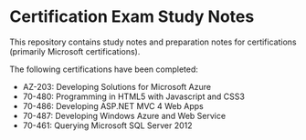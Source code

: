 # Certification Exam Study Notes

This repository contains study notes and preparation notes for certifications (primarily Microsoft certifications).

The following certifications have been completed:
- AZ-203: Developing Solutions for Microsoft Azure
- 70-480: Programming in HTML5 with Javascript and CSS3
- 70-486: Developing ASP.NET MVC 4 Web Apps
- 70-487: Developing Windows Azure and Web Service
- 70-461: Querying Microsoft SQL Server 2012